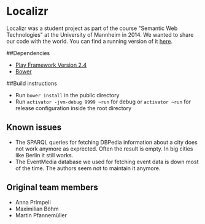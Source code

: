 Localizr
========

Localizr was a student project as part of the course "Semantic Web Technologies" at the University of Mannheim in 2014. We wanted to share our code with the world. You can find a running version of it [here](https://localizr.info).

##Dependencies
* [Play Framework Version 2.4](https://playframework.com)
* [Bower](http://bower.io/)

##Build instructions
* Run `bower install` in the public directory
* Run `activator -jvm-debug 9999 ~run` for debug or `activator ~run` for release configuration inside the root directory

## Known issues
* The SPARQL queries for fetching DBPedia information about a city does not work anymore as exprected. Often the result is empty. In big cities like Berlin it still works.
* The EventMedia database we used for fetching event data is down most of the time. The authors seem not to maintain it anymore.

## Original team members
* Anna Primpeli
* Maximilian Böhm
* Martin Pfannemüller